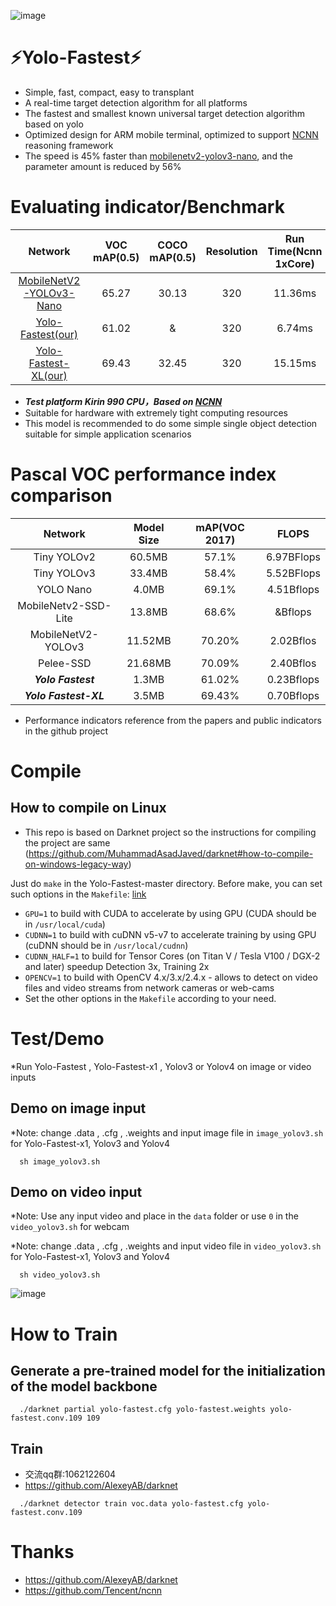 

![image](https://github.com/dog-qiuqiu/Yolo-Fastest/blob/master/data/fast.jpg)

# :zap:Yolo-Fastest:zap:
* Simple, fast, compact, easy to transplant
* A real-time target detection algorithm for all platforms
* The fastest and smallest known universal target detection algorithm based on yolo
* Optimized design for ARM mobile terminal, optimized to support [NCNN](https://github.com/Tencent/ncnn) reasoning framework
* The speed is 45% faster than [mobilenetv2-yolov3-nano](https://github.com/dog-qiuqiu/MobileNetv2-YOLOV3/tree/master/MobileNetV2-YOLOv3-Nano), and the parameter amount is reduced by 56%

# Evaluating indicator/Benchmark
Network|VOC mAP(0.5)|COCO mAP(0.5)|Resolution|Run Time(Ncnn 1xCore)|Run Time(Ncnn 4xCore)|FLOPS|Weight size
:---:|:---:|:---:|:---:|:---:|:---:|:---:|:---:
[MobileNetV2-YOLOv3-Nano](https://github.com/dog-qiuqiu/MobileNetv2-YOLOV3/tree/master/MobileNetV2-YOLOv3-Nano)|65.27|30.13|320|11.36ms|5.48ms|0.55BFlops|3.0MB
[Yolo-Fastest(our)](https://github.com/dog-qiuqiu/Yolo-Fastest/tree/master/Yolo-Fastest)|61.02|&|320|6.74ms|4.42ms|0.23BFlops|1.3MB
[Yolo-Fastest-XL(our)](https://github.com/dog-qiuqiu/Yolo-Fastest/tree/master/Yolo-Fastest)|69.43|32.45|320|15.15ms|7.09ms|0.70BFlops|3.5MB
* ***Test platform Kirin 990 CPU，Based on [NCNN](https://github.com/Tencent/ncnn)***
* Suitable for hardware with extremely tight computing resources
* This model is recommended to do some simple single object detection suitable for simple application scenarios

# Pascal VOC performance index comparison
Network|Model Size|mAP(VOC 2017)|FLOPS
:---:|:---:|:---:|:---:
Tiny YOLOv2|60.5MB|57.1%|6.97BFlops
Tiny YOLOv3|33.4MB|58.4%|5.52BFlops
YOLO Nano|4.0MB|69.1%|4.51Bflops
MobileNetv2-SSD-Lite|13.8MB|68.6%|&Bflops
MobileNetV2-YOLOv3|11.52MB|70.20%|2.02Bflos
Pelee-SSD|21.68MB|70.09%|2.40Bflos
***Yolo Fastest***|1.3MB|61.02%|0.23Bflops
***Yolo Fastest-XL***|3.5MB|69.43%|0.70Bflops
* Performance indicators reference from the papers and public indicators in the github project

# Compile 
## How to compile on Linux
* This repo is based on Darknet project so the instructions for compiling the project are same
(https://github.com/MuhammadAsadJaved/darknet#how-to-compile-on-windows-legacy-way)


Just do `make` in the Yolo-Fastest-master directory. Before make, you can set such options in the `Makefile`: [link](https://github.com/dog-qiuqiu/Yolo-Fastest/blob/master/Makefile#L1)

* `GPU=1` to build with CUDA to accelerate by using GPU (CUDA should be in `/usr/local/cuda`)
* `CUDNN=1` to build with cuDNN v5-v7 to accelerate training by using GPU (cuDNN should be in `/usr/local/cudnn`)
* `CUDNN_HALF=1` to build for Tensor Cores (on Titan V / Tesla V100 / DGX-2 and later) speedup Detection 3x, Training 2x
* `OPENCV=1` to build with OpenCV 4.x/3.x/2.4.x - allows to detect on video files and video streams from network cameras or web-cams
* Set the other options in the `Makefile` according to your need.

# Test/Demo
*Run Yolo-Fastest , Yolo-Fastest-x1  , Yolov3 or Yolov4 on image or video inputs
## Demo on image input
*Note: change  .data , .cfg , .weights and input image file in `image_yolov3.sh` for Yolo-Fastest-x1, Yolov3 and Yolov4

```
  sh image_yolov3.sh
```
## Demo on video input
*Note: Use any input video and place in the `data` folder or use `0` in the `video_yolov3.sh` for webcam

*Note: change  .data , .cfg , .weights and input video file in `video_yolov3.sh` for Yolo-Fastest-x1, Yolov3 and Yolov4

```
  sh video_yolov3.sh
```


![image](https://github.com/dog-qiuqiu/Yolo-Fastest/blob/master/data/predictions.jpg)

# How to Train
## Generate a pre-trained model for the initialization of the model backbone
```
  ./darknet partial yolo-fastest.cfg yolo-fastest.weights yolo-fastest.conv.109 109
```
## Train
* 交流qq群:1062122604
* https://github.com/AlexeyAB/darknet
```
  ./darknet detector train voc.data yolo-fastest.cfg yolo-fastest.conv.109 
```
# Thanks
* https://github.com/AlexeyAB/darknet
* https://github.com/Tencent/ncnn
